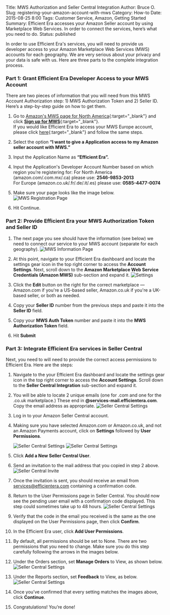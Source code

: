 Title: MWS Authorization and Seller Central Integration
Author: Bruce O.
Slug: registering-your-amazon-account-with-mws
Category: How-to
Date: 2015-08-25 8:00
Tags: Customer Service, Amazon, Getting Started
Summary: Efficient Era accesses your Amazon Seller account by using Marketplace Web Services. In order to connect the services, here’s what you need to do.
Status: published

In order to use Efficient Era's services, you will need to provide us developer access to your Amazon Marketplace Web Services (MWS) accounts for each geography. 
We are very serious about your privacy and your data is safe with us. Here are three parts to the complete integration process. 

### Part 1: Grant Efficient Era Developer Access to your MWS Account


There are two pieces of information that you will need from this MWS Account Authorization step: 1) MWS Authorization Token and 2) Seller ID. Here’s a step-by-step guide on how to get them. 

1. Go to [Amazon's MWS page for North America](https://developer.amazonservices.com/){:target="_blank"} and click [**Sign up for MWS**](https://developer.amazonservices.com/gp/mws/registration/register.html){:target="_blank"}.  
If you would like Efficient Era to access your MWS Europe account, please click [here](https://developer.amazonservices.co.uk/){:target="_blank"} and follow the same steps.

2. Select the option **“I want to give a Application access to my Amazon seller account with MWS.”**

3. Input the Application Name as **“Efficient Era”.**

4. Input the Application's Developer Account Number based on which region you’re registering for:
For North America (amazon.com/.com.mx/.ca) please use: **2546-9853-2013**  
For Europe (amazon.co.uk/.fr/.de/.it/.es) please use: **0585-4477-0074**  

5. Make sure your page looks like the image below.
![MWS Registration Page](/images/blog/2015/08/registering_amazon_mws_1.jpg)  

6. Hit Continue.

### Part 2: Provide Efficient Era your MWS Authorization Token and Seller ID

1. The next page you see should have the information (see below) we need to connect our service to your MWS account (separate for each geography).
![MWS Information Page](/images/blog/2015/08/registering_amazon_mws_2.jpg)

2. At this point, navigate to your Efficient Era dashboard and locate the settings gear icon in the top right corner to access the **Account Settings**. Next, scroll down to the **Amazon Marketplace Web Service Credentials (Amazon MWS)** sub-section and expand it.
![Settings](/images/blog/2015/08/SettingsPanel.png)

3. Click the **Edit** button on the right for the correct marketplace — Amazon.com if you're a US-based seller, Amazon.co.uk if you're a UK-based seller, or both as needed.

4. Copy your **Seller ID** number from the previous steps and paste it into the **Seller ID** field.

5. Copy your **MWS Auth Token** number and paste it into the **MWS Authorization Token** field.

6. Hit **Submit**



### Part 3: Integrate Efficient Era services in Seller Central 

Next, you need to will need to provide the correct access permissions to Efficient Era. Here are the steps:

1. Navigate to the your Efficient Era dashboard and locate the settings gear icon in the top right corner to access the **Account Settings**. Scroll down to the **Seller Central Integration** sub-section and expand it.

2. You will be able to locate 2 unique emails (one for .com and one for the .co.uk marketplace.) These end in **@services-mail.efficientera.com**. Copy the email address as appropriate.
![Seller Central Settings](/images/blog/2015/08/SettingsPanel2.png)

3. Log in to your Amazon Seller Central account.

4. Making sure you have selected Amazon.com or Amazon.co.uk, and not an Amazon Payments account, click on **Settings** followed by **User Permissions**.

     ![Seller Central Settings](/images/blog/2015/08/notSandbox.png) ![Seller Central Settings](/images/blog/2015/08/scCreateUser.png)


5. Click **Add a New Seller Central User**.

6. Send an invitation to the mail address that you copied in step 2 above.
![Seller Central Invite](/images/blog/2015/08/scinvite.png)


7. Once the invitation is sent, you should receive an email from services@efficientera.com containing a confirmation code.

8. Return to the User Permissions page in Seller Central. You should now see the pending user email with a confirmation code displayed. This step could sometimes take up to 48 hours.
    ![Seller Central Settings](/images/blog/2015/08/scintegration.png)

9. Verify that the code in the email you received is the same as the one displayed on the User Permissions page, then click **Confirm**.

10. In the Efficient Era user, click **Add User Permissions**. 

11. By default, all permissions should be set to None. There are two permissions that you need to change. Make sure you do this step carefully following the arrows in the images below.

12. Under the Orders section, set **Manage Orders** to View, as shown below.
 ![Seller Central Settings](/images/blog/2015/08/SellerCentral_1.png)

13. Under the Reports section, set **Feedback** to View, as below.
![Seller Central Settings](/images/blog/2015/08/SellerCentral_2.png)

14. Once you’ve confirmed that every setting matches the images above, click **Continue**.

15. Congratulations! You’re done!


